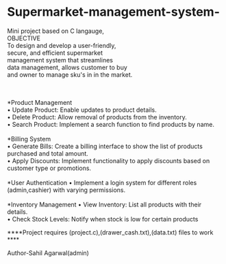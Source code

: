 # Supermarket-management-system-
Mini project based on C langauge,<br>
OBJECTIVE<br>
To design and develop a user-friendly,<br>
secure, and efficient supermarket<br>
management system that streamlines<br>
data management, allows customer to buy<br>
and owner to manage sku's in in the market.<br>

<br><br>
*Product Management<br>
• Update Product: Enable updates to product details.<br>
• Delete Product: Allow removal of products from the inventory.<br>
• Search Product: Implement a search function to find products by name.<br><br>
*Billing System<br>
• Generate Bills: Create a billing interface to show the list of products purchased and total amount.<br>
• Apply Discounts: Implement functionality to apply discounts based on customer type or promotions.<br><br>
*User Authentication
• Implement a login system for different roles (admin,cashier) with varying permissions.<br><br>
*Inventory Management
• View Inventory: List all products with their details.<br>
• Check Stock Levels: Notify when stock is low for certain products<br>

****Project requires (project.c),(drawer_cash.txt),(data.txt) files to work ****


Author-Sahil Agarwal(admin)

